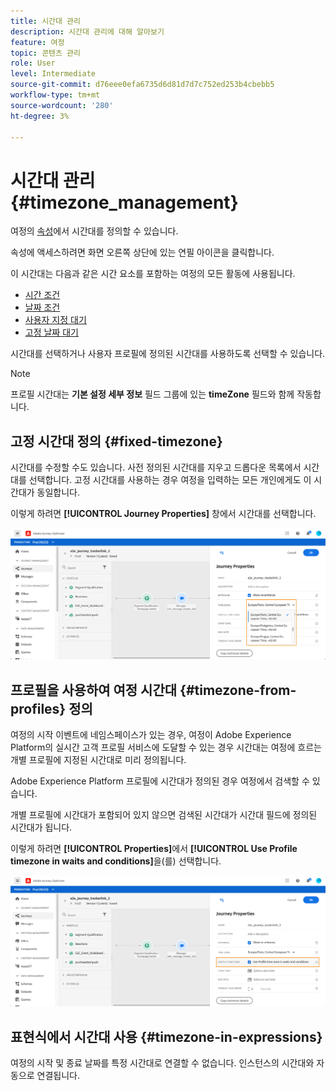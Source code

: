 ```yaml
---
title: 시간대 관리
description: 시간대 관리에 대해 알아보기
feature: 여정
topic: 콘텐츠 관리
role: User
level: Intermediate
source-git-commit: d76eee0efa6735d6d81d7d7c752ed253b4cbebb5
workflow-type: tm+mt
source-wordcount: '280'
ht-degree: 3%

---
```


# 시간대 관리 {#timezone_management}

여정의 [속성](../building-journeys/journey-gs.md#change-properties)에서 시간대를 정의할 수 있습니다.

속성에 액세스하려면 화면 오른쪽 상단에 있는 연필 아이콘을 클릭합니다.

이 시간대는 다음과 같은 시간 요소를 포함하는 여정의 모든 활동에 사용됩니다.

* [시간 조건](../building-journeys/condition-activity.md#time_condition)
* [날짜 조건](../building-journeys/condition-activity.md#date_condition)
* [사용자 지정 대기](../building-journeys/wait-activity.md#custom)
* [고정 날짜 대기](../building-journeys/wait-activity.md#fixed_date)

시간대를 선택하거나 사용자 프로필에 정의된 시간대를 사용하도록 선택할 수 있습니다.

>[!NOTE]
>
>프로필 시간대는 **기본 설정 세부 정보** 필드 그룹에 있는 **timeZone** 필드와 함께 작동합니다.

## 고정 시간대 정의 {#fixed-timezone}

시간대를 수정할 수도 있습니다. 사전 정의된 시간대를 지우고 드롭다운 목록에서 시간대를 선택합니다. 고정 시간대를 사용하는 경우 여정을 입력하는 모든 개인에게도 이 시간대가 동일합니다.

이렇게 하려면 **[!UICONTROL Journey Properties]** 창에서 시간대를 선택합니다.

![](../assets/journey72.png)

## 프로필을 사용하여 여정 시간대 {#timezone-from-profiles} 정의

여정의 시작 이벤트에 네임스페이스가 있는 경우, 여정이 Adobe Experience Platform의 실시간 고객 프로필 서비스에 도달할 수 있는 경우 시간대는 여정에 흐르는 개별 프로필에 지정된 시간대로 미리 정의됩니다.

Adobe Experience Platform 프로필에 시간대가 정의된 경우 여정에서 검색할 수 있습니다.

개별 프로필에 시간대가 포함되어 있지 않으면 검색된 시간대가 시간대 필드에 정의된 시간대가 됩니다.

이렇게 하려면 **[!UICONTROL Properties]**&#x200B;에서 **[!UICONTROL Use Profile timezone in waits and conditions]**&#x200B;을(를) 선택합니다.

![](../assets/journey73.png)

## 표현식에서 시간대 사용 {#timezone-in-expressions}

여정의 시작 및 종료 날짜를 특정 시간대로 연결할 수 없습니다. 인스턴스의 시간대와 자동으로 연결됩니다.
